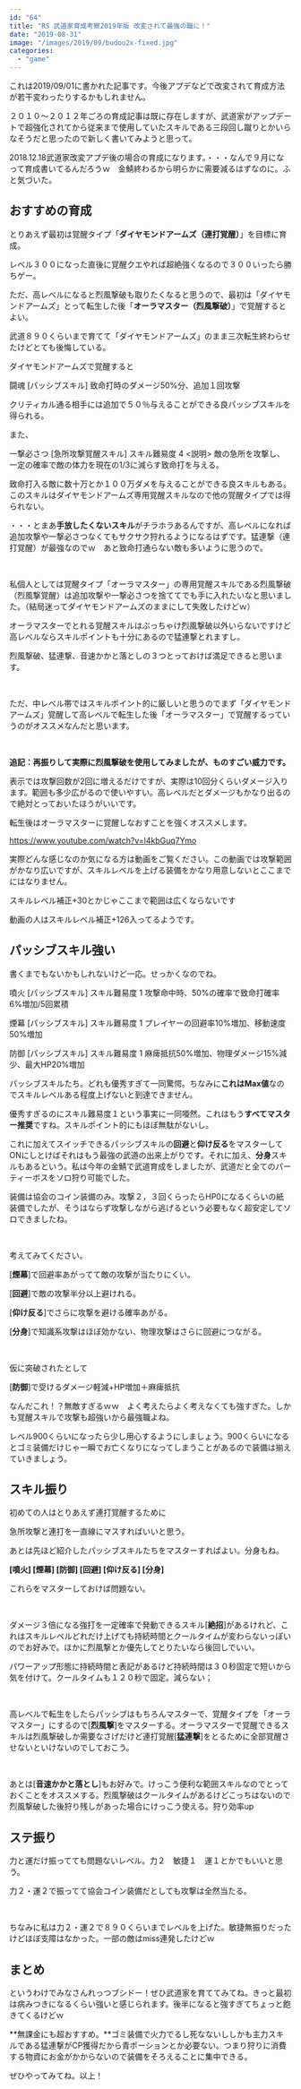 ```yaml
---
id: "64"
title: "RS 武道家育成考察2019年版 改変されて最強の職に！"
date: "2019-08-31"
image: "/images/2019/09/budou2x-fixed.jpg"
categories: 
  - "game"
---
```


これは2019/09/01に書かれた記事です。今後アプデなどで改変されて育成方法が若干変わったりするかもしれません。

２０１０～２０１２年ごろの育成記事は既に存在しますが、武道家がアップデートで超強化されてから従来まで使用していたスキルである三段回し蹴りとかいらなそうだと思ったので新しく書いてみようと思って。

2018.12.18武道家改変アプデ後の場合の育成になります。・・・なんで９月になって育成書いてるんだろうｗ　金鯖終わるから明らかに需要減るはずなのに。ふと気づいた。

## おすすめの育成

とりあえず最初は覚醒タイプ「**ダイヤモンドアームズ（連打覚醒）**」を目標に育成。

レベル３００になった直後に覚醒クエやれば超絶強くなるので３００いったら勝ちゲー。

ただ、高レベルになると烈風撃破も取りたくなると思うので、最初は「ダイヤモンドアームズ」とって転生した後「**オーラマスター（烈風撃破）**」で覚醒するとよい。

武道８９０くらいまで育てて「ダイヤモンドアームズ」のまま三次転生終わらせたけどとても後悔している。

ダイヤモンドアームズで覚醒すると

闘魂 \[パッシブスキル\] 致命打時のダメージ50%分、追加１回攻撃

クリティカル通る相手には追加で５０％与えることができる良パッシブスキルを得られる。

また、

一撃必さつ \[急所攻撃覚醒スキル\] スキル難易度 4 <説明> 敵の急所を攻撃し、一定の確率で敵の体力を現在の1/3に減らす致命打を与える。

致命打入る敵に数十万とか１００万ダメを与えることができる良スキルもある。このスキルはダイヤモンドアームズ専用覚醒スキルなので他の覚醒タイプでは得られない。

・・・とまあ**手放したくないスキル**がチラホラあるんですが、高レベルになれば追加攻撃や一撃必さつなくてもサクサク狩れるようになるはずです。猛連撃（連打覚醒）が最強なのでｗ　あと致命打通らない敵も多いように思うので。

 

私個人としては覚醒タイプ「オーラマスター」の専用覚醒スキルである烈風撃破（烈風撃覚醒）は追加攻撃や一撃必さつを捨ててでも手に入れたいなと思いました。（結局迷ってダイヤモンドアームズのままにして失敗したけどｗ）

オーラマスターでとれる覚醒スキルはぶっちゃけ烈風撃破以外いらないですけど高レベルならスキルポイントも十分にあるので猛連撃とれますし。

烈風撃破、猛連撃、音速かかと落としの３つとっておけば満足できると思います。

 

ただ、中レベル帯ではスキルポイント的に厳しいと思うのでまず「ダイヤモンドアームズ」覚醒して高レベルで転生した後「オーラマスター」で覚醒するっていうのがオススメなんだと思います。

 

**追記：再振りして実際に烈風撃破を使用してみましたが、ものすごい威力です。**

表示では攻撃回数が2回に増えるだけですが、実際は10回分くらいダメージ入ります。範囲も多少広がるので使いやすい。高レベルだとダメージもかなり出るので絶対とっておいたほうがいいです。

転生後はオーラマスターに覚醒しなおすことを強くオススメします。

https://www.youtube.com/watch?v=l4kbGuq7Ymo

実際どんな感じなのか気になる方は動画をご覧ください。この動画では攻撃範囲がかなり広いですが、スキルレベルを上げる装備をかなり用意しないとここまでにはなりません。

スキルレベル補正+30とかじゃここまで範囲は広くならないです

動画の人はスキルレベル補正+126入ってるようです。

## パッシブスキル強い

書くまでもないかもしれないけど一応。せっかくなのでね。

噴火 \[パッシブスキル\] スキル難易度 1 攻撃命中時、50%の確率で致命打確率6%増加/5回累積

煙幕 \[パッシブスキル\] スキル難易度 1 プレイヤーの回避率10%増加、移動速度50%増加

防御 \[パッシブスキル\] スキル難易度 1 麻痺抵抗50%増加、物理ダメージ15%減少、最大HP20%増加

パッシブスキルたち。どれも優秀すぎて一同驚愕。ちなみに**これはMax値**なのでスキルレベルある程度上げないと到達できません。

優秀すぎるのにスキル難易度１という事実に一同唖然。これはもう**すべてマスター推奨**ですね。スキルポイント的にもほぼ無駄がないし。

これに加えてスイッチできるパッシブスキルの**回避**と**仰け反る**をマスターしてONにしとけばそれはもう最強の武道の出来上がりです。それに加え、**分身**スキルもあるという。私は今年の金鯖で武道育成をしましたが、武道だと全てのパーティーボスをソロ狩り可能でした。

装備は協会のコイン装備のみ。攻撃２，３回くらったらHP0になるくらいの紙装備でしたが、そうはならず攻撃しながら逃げるという必要もなく超安定してソロできましたね。

 

考えてみてください。

\[**煙幕**\]で回避率あがってて敵の攻撃が当たりにくい。

\[**回避**\]で敵の攻撃半分以上避けれる。

\[**仰け反る**\]でさらに攻撃を避ける確率あがる。

\[**分身**\]で知識系攻撃はほぼ効かない、物理攻撃はさらに回避につながる。

 

仮に突破されたとして

\[**防御**\]で受けるダメージ軽減+HP増加＋麻痺抵抗

なんだこれ！？無敵すぎるｗｗ　よく考えたらよく考えなくても強すぎた。しかも覚醒スキルで攻撃も超強いから最強職よね。

レベル900くらいになったら少し用心するようにしましょう。900くらいになるとゴミ装備だけじゃ一瞬でお亡くなりになってしまうことがあるので装備は揃えていきましょう。

## スキル振り

初めての人はとりあえず連打覚醒するために

急所攻撃と連打を一直線にマスすればいいと思う。

あとは先ほど紹介したパッシブスキルたちをマスターすればよい。分身もね。

**\[噴火\] \[煙幕\] \[防御\] \[回避\] \[仰け反る\] \[分身\]**

これらをマスターしておけば問題ない。

 

ダメージ３倍になる強打を一定確率で発動できるスキル\[**絶招**\]があるけれど、これはスキルレベルどれだけ上げても持続時間とクールタイムが変わらないっぽいのでお好みで。ほかに烈風撃とか優先してとりたいなら後回しでいい。

パワーアップ形態に持続時間と表記があるけど持続時間は３０秒固定で短いから気を付けて。クールタイムも１２０秒で固定。減らない；

 

高レベルで転生をしたらパッシブはもちろんマスターで、覚醒タイプを「オーラマスター」にするので\[**烈風撃**\]をマスターする。オーラマスターで覚醒できるスキルは烈風撃破しか需要なさげだけど連打覚醒\[**猛連撃**\]をとるために全部覚醒させないといけないのでしておこう。

 

あとは\[**音速かかと落とし**\]もお好みで。けっこう便利な範囲スキルなのでとっておくことをオススメする。烈風撃破はクールタイムがあるけどこっちはないので烈風撃破した後狩り残しがあった場合にけっこう使える。狩り効率up

## ステ振り

力と運だけ振ってても問題ないレベル。力２　敏捷１　運１とかでもいいと思う。

力２・運２で振ってて協会コイン装備だとしても攻撃は全然当たる。

 

ちなみに私は力２・運２で８９０くらいまでレベルを上げた。敏捷無振りだったけどほぼ支障はなかった。一部の敵はmiss連発したけどｗ

## まとめ

というわけでみなさんれっつブシドー！ぜひ武道家を育ててみてね。きっと最初は病みつきになるくらい強いと感じられます。後半になると強すぎてちょっと飽きてくるけどｗ

**無課金にも超おすすめ。**ゴミ装備で火力でるし死なないししかも主力スキルである猛連撃がCP獲得だから青ポーションとか必要ない。つまり狩りに消費する物資にお金がかからないので装備をそろえることに集中できる。

ぜひやってみてね。以上！
